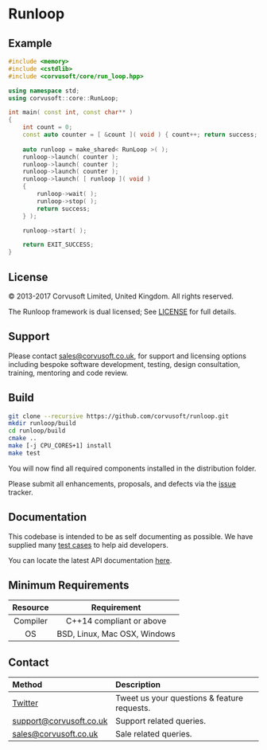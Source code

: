 Runloop
=============================================================================================================================

Example
-------

```C++
#include <memory>
#include <cstdlib>
#include <corvusoft/core/run_loop.hpp>

using namespace std;
using corvusoft::core::RunLoop;

int main( const int, const char** )
{
    int count = 0;
    const auto counter = [ &count ]( void ) { count++; return success; };
            
    auto runloop = make_shared< RunLoop >( );
    runloop->launch( counter );
    runloop->launch( counter );
    runloop->launch( counter );
    runloop->launch( [ runloop ]( void )
    {
        runloop->wait( );
        runloop->stop( );
        return success;
    } );

    runloop->start( );

    return EXIT_SUCCESS;
}
```

License
-------

&copy; 2013-2017 Corvusoft Limited, United Kingdom. All rights reserved.

The Runloop framework is dual licensed; See [LICENSE](LICENSE) for full details.

Support
-------

Please contact sales@corvusoft.co.uk, for support and licensing options including bespoke software development, testing, design consultation, training, mentoring and code review.

Build
-----

```bash
git clone --recursive https://github.com/corvusoft/runloop.git
mkdir runloop/build
cd runloop/build
cmake ..
make [-j CPU_CORES+1] install
make test
```

You will now find all required components installed in the distribution folder.

Please submit all enhancements, proposals, and defects via the [issue](http://github.com/corvusoft/restbed/issues) tracker.

Documentation
-------------

This codebase is intended to be as self documenting as possible. We have supplied many [test cases](https://github.com/corvusoft/restbed/tree/master/test) to help aid developers.

You can locate the latest API documentation [here](https://github.com/Corvusoft/runloop/tree/master/documentation).

Minimum Requirements
--------------------

| Resource | Requirement                                     |
|:--------:|:-----------------------------------------------:|
| Compiler |            C++14 compliant or above             |
|    OS    |          BSD, Linux, Mac OSX, Windows           |

Contact
-------

| Method                                      | Description                                 |
|:--------------------------------------------|:--------------------------------------------|
| [Twitter](http://www.twitter.com/corvusoft) | Tweet us your questions & feature requests. |
| support@corvusoft.co.uk                     | Support related queries.                    |
| sales@corvusoft.co.uk                       | Sale related queries.                       |
